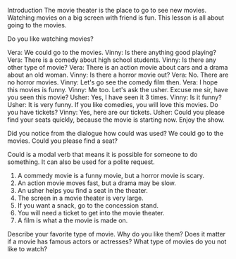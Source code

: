 Introduction
The movie theater is the place to go to see new movies.
Watching movies on a big screen with friend is fun. This lesson is all about going to the movies.

Do you like watching movies?

Vera: We could go to the movies.
Vinny: Is there anything good playing?
Vera: There is a comedy about high school students.
Vinny: Is there any other type of movie?
Vera: There is an action movie about cars and a drama about an old woman.
Vinny: Is there a horror movie out?
Vera: No. There are no horror movies.
Vinny: Let's go see the comedy film then.
Vera: I hope this movies is funny.
Vinny: Me too. Let's ask the usher. Excuse me sir, have you seen this movie?
Usher: Yes, I have seen it 3 times.
Vinny: Is it funny?
Usher: It is very funny. If you like comedies, you will love this movies. Do you have tickets?
Vinny: Yes, here are our tickets.
Usher: Could you please find your seats quickly, because the movie is starting now. Enjoy the show.

Did you notice from the dialogue how could was used?
We could go to the movies.
Could you please find a seat?

Could is a modal verb that means it is possible for someone to do something. It can also be used for a polite request.

1. A commedy movie is a funny movie, but a horror movie is scary.
2. An action movie moves fast, but a drama may be slow.
3. An usher helps you find a seat in the theater.
4. The screen in a movie theater is very large.
5. If you want a snack, go to the concession stand.
6. You will need a ticket to get into the movie theater.
7. A film is what a the movie is made on.


Describe your favorite type of movie.
Why do you like them?
Does it matter if a movie has famous actors or actresses?
What type of movies do you not like to watch?





